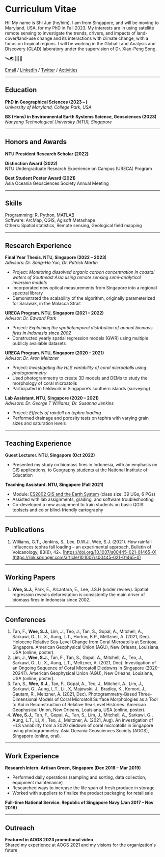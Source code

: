 # Curriculum Vitae

Hi! My name is Shi Jun (he/him). I am from Singapore, and will be moving to Maryland, USA, for my PhD in Fall 2023. My interests are in using satellite remote sensing to investigate the trends, drivers, and impacts of land-cover/land-use change and its interactions with climate change, with a focus on tropical regions. I will be working in the Global Land Analysis and Discovery (GLAD) laboratory under the supervision of Dr. Xiao-Peng Song.

🛰️🌏🌳🌾🔥

[Email](mailto:sjwee@umd.edu) / [LinkedIn](https://www.linkedin.com/in/weeshijun/) / [Twitter](https://twitter.com/shijunwee) / [Activities](https://sj-wee.github.io/digital-cv/activities.html)

---
## Education 
**PhD in Geographical Sciences (2023 – )**  
*University of Maryland, College Park, USA*

**BS (Hons) in Environmental Earth Systems Science, Geosciences (2023)**  
*Nanyang Technological University (NTU), Singapore*

---
## Honors and Awards
**NTU President Research Scholar (2022)**

**Distinction Award (2022)**  
NTU Undergraduate Research Experience on Campus (URECA) Program  

**Best Student Poster Award (2021)**  
Asia Oceania Geosciences Society Annual Meeting  

---
## Skills
Programming: R, Python, MATLAB  
Software: ArcMap, QGIS, Agisoft Metashape  
Others: Spatial statistics, Remote sensing, Geological field mapping

---
## Research Experience

**Final Year Thesis. NTU, Singapore (2022 – 2023)**  
*Advisors: Dr. Sang-Ho Yun, Dr. Patrick Martin*
- Project: *Monitoring dissolved organic carbon concentration in coastal waters of Southeast Asia using remote sensing semi-analytical inversion models*  
- Incorporated new optical measurements from Singapore into a regional spectral library
- Demonstrated the scalability of the algorithm, originally parameterized for Sarawak, in the Malacca Strait

**URECA Program. NTU, Singapore (2021 – 2022)**  
*Advisor: Dr. Edward Park*
- Project: *Explaining the spatiotemporal distribution of annual biomass fires in Indonesia since 2002*
- Constructed yearly spatial regression models (GWR) using multiple publicly available datasets

**URECA Program. NTU, Singapore (2020 – 2021)**  
*Advisor: Dr. Aron Meltzner*
- Project: *Investigating the HLS variability of coral microatolls using photogrammetry*
- Used photogrammetry to create 3D models and DEMs to study the morphology of coral microatolls
- Participated in fieldwork in Singapore’s southern islands (surveying)

**Lab Assistant. NTU, Singapore (2020 – 2021)**  
*Advisors: Dr. George T Williams, Dr. Susanna Jenkins*
- Project: *Effects of rainfall on tephra loading*
- Performed drainage and porosity tests on tephra with varying grain sizes and saturation levels

---
## Teaching Experience

**Guest Lecturer. NTU, Singapore (Oct 2022)**
- Presented my study on biomass fires in Indonesia, with an emphasis on GIS applications, to [Geography students](https://nie.edu.sg/our-people/academic-groups/humanities-and-social-studies-education/ba#AAG23H) at the National Institute of Education

**Teaching Assistant. NTU, Singapore (Fall 2021)**
- Module: [ES2802 GIS and the Earth System](https://www.ntu.edu.sg/ase/admissions/undergraduate-programmes/modules-listing/gis-and-the-earth-system) (class size: 39 UGs, 6 PGs)
- Assisted with lab assignments, grading, and software troubleshooting
- Co-developed a new assignment to train students on basic QGIS toolsets and color blind-friendly cartography

---
## Publications
1. Williams, G.T., Jenkins, S., Lee, D.W.J., Wee, S.J. (2021). How rainfall influences tephra fall loading – an experimental approach, Bulletin of Volcanology, 83(6), 42‑. [https://doi.org/10.1007/s00445-021-01465-0](https://link.springer.com/article/10.1007/s00445-021-01465-0)

---
## Working Papers
1. **Wee, S.J.**, Park, E., Alcantara, E., Lee, J.S.H (under review). Spatial regression reveals deforestation is consistently the main driver of biomass fires in Indonesia since 2002.

---
## Conferences
1. Tan, F., **Wee, S.J.**, Lim, J., Teo, J., Tan, S., Gopal, A., Mitchell, A., Sarkawi, G., Li, X., Aung, L.T., Horton, B.P., Meltzner, A. (2021, Dec). Holocene Relative Sea-Level Change from Coral Microatolls at Sentosa, Singapore. American Geophysical Union (AGU), New Orleans, Louisiana, USA (online, poster).
2. Lim, J., **Wee, S.J.**, Tan, F., Tan, S., Gopal, A., Mitchell, A., Teo, J., Sarkawi, G., Li, X., Aung, L.T., Meltzner, A. (2021, Dec). Investigation of an Ongoing Sequence of Coral Microatoll Diedowns in Singapore (2020–2024?). American Geophysical Union (AGU), New Orleans, Louisiana, USA (online, poster).
3. Tan, S., **Wee, S.J.**, Tan, F., Gopal, A., Teo, J., Mitchell, A., Lim, J., Sarkawi, G., Aung, L.T., Li., X, Majewski, J., Bradley, K., Komori, J., Gautam, R., Meltzner, A. (2021, Dec). Photogrammetry-Based Three-Dimensional Models of Coral Microatoll Surface Morphologies as a Tool to Aid in Reconstruction of Relative Sea-Level Histories. American Geophysical Union, New Orleans, Louisiana, USA (online, poster).
4. **Wee, S.J.**, Tan, F., Gopal, A., Tan, S., Lim, J., Mitchell, A., Sarkawi, G., Aung, L.T., Li, X., Teo, J., Meltzner, A. (2021, Aug). An investigation of HLS variability from a 2020 diedown of coral microatolls in Singapore using photogrammetry. Asia Oceania Geosciences Society (AOGS), Singapore (online, oral).

---
## Work Experience
**Research Intern. Artisan Green, Singapore (Dec 2018 – Mar 2019)**
- Performed daily operations (sampling and sorting, data collection, equipment maintenance)
- Researched ways to increase the life span of fresh produce in storage
- Worked with suppliers to finalize the product packaging for retail sale

**Full-time National Service. Republic of Singapore Navy (Jan 2017 – Nov 2018)**

---
## Outreach
**Featured in AOGS 2023 promotional video**  
Shared my experience at AOGS 2021 and my visions for the organization's future
